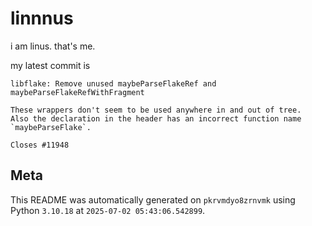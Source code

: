 # linnnus

i am linus. that's me.

my latest commit is

```
libflake: Remove unused maybeParseFlakeRef and maybeParseFlakeRefWithFragment

These wrappers don't seem to be used anywhere in and out of tree.
Also the declaration in the header has an incorrect function name `maybeParseFlake`.

Closes #11948
```

## Meta

This README was automatically generated on `pkrvmdyo8zrnvmk` using Python
`3.10.18` at `2025-07-02 05:43:06.542899`.
